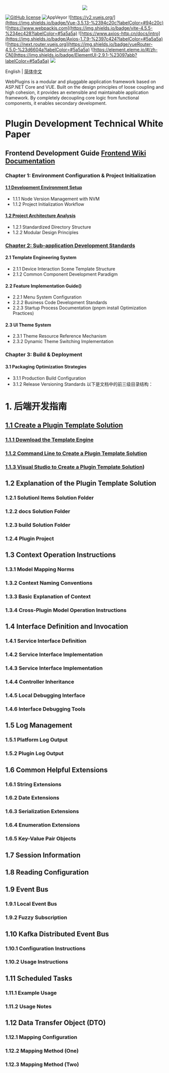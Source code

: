 <p align="center" dir="auto">
  <a href="https://opensource.ganweicloud.com" rel="nofollow">
    <img style="max-width:100%;" src="https://github.com/ganweisoft/WebPlugins/blob/main/src/logo.jpg">
  </a>
</p>

[![GitHub license](https://camo.githubusercontent.com/5eaf3ed8a7e8ccb15c21d967b8635ac79e8b1865da3a5ccf78d2572a3e10738a/68747470733a2f2f696d672e736869656c64732e696f2f6769746875622f6c6963656e73652f646f746e65742f6173706e6574636f72653f636f6c6f723d253233306230267374796c653d666c61742d737175617265)](https://github.com/ganweisoft/WebPlugins/blob/main/LICENSE) ![AppVeyor](https://ci.appveyor.com/api/projects/status/v8gfh6pe2u2laqoa?svg=true) ![https://v2.vuejs.org/](https://img.shields.io/badge/Vue-3.5.13-%2394c20c?labelColor=#94c20c) ![https://www.webpackjs.com](https://img.shields.io/badge/vite-4.5.5-%234ec428?labelColor=#5a5a5a) ![https://www.axios-http.cn/docs/intro](https://img.shields.io/badge/Axios-1.7.9-%2397c424?labelColor=#5a5a5a) ![https://next.router.vuejs.org](https://img.shields.io/badge/vueRouter-4.5.0-%23d6604a?labelColor=#5a5a5a) ![https://element.eleme.io/#/zh-CN](https://img.shields.io/badge/ElementUI-2.9.1-%23097abb?labelColor=#5a5a5a) ![](https://img.shields.io/badge/join-discord-infomational)

English | [简体中文](README-CN.md)

WebPlugins is a modular and pluggable application framework based on ASP.NET Core and VUE. Built on the design principles of loose coupling and high cohesion, it provides an extensible and maintainable application framework. By completely decoupling core logic from functional components, it enables secondary development.

# Plugin Development Technical White Paper

## Frontend Development Guide [Frontend Wiki Documentation](https://github.com/ganweisoft/WebPlugins/wiki/front%E2%80%90end.README.zh%E2%80%90cn)

### Chapter 1: Environment Configuration & Project Initialization
#### [1.1 Development Environment Setup](https://github.com/ganweisoft/WebPlugins/wiki/front%E2%80%90end#1-install-using-nvm)
- 1.1.1 Node Version Management with NVM
- 1.1.2 Project Initialization Workflow

#### [1.2 Project Architecture Analysis](https://github.com/ganweisoft/WebPlugins/wiki/front%E2%80%90end#2-project-structure-description)
- 1.2.1 Standardized Directory Structure
- 1.2.2 Modular Design Principles

### [Chapter 2: Sub-application Development Standards](https://github.com/ganweisoft/WebPlugins/wiki/front%E2%80%90end.README#3-sub-application-development)
#### 2.1 Template Engineering System
- 2.1.1 Device Interaction Scene Template Structure
- 2.1.2 Common Component Development Paradigm

#### 2.2 Feature Implementation Guide()
- 2.2.1 Menu System Configuration
- 2.2.2 Business Code Development Standards
- 2.2.3 Startup Process Documentation (pnpm install Optimization Practices)

#### 2.3 UI Theme System
- 2.3.1 Theme Resource Reference Mechanism
- 2.3.2 Dynamic Theme Switching Implementation

### Chapter 3: Build & Deployment
#### 3.1 Packaging Optimization Strategies
- 3.1.1 Production Build Configuration
- 3.1.2 Release Versioning Standards
以下是文档中的前三级目录结构：

# 1. 后端开发指南

## [1.1 Create a Plugin Template Solution](https://github.com/ganweisoft/WebPlugins/wiki/back%E2%80%90end#11-create-a-plugin-template-solution)
### [1.1.1 Download the Template Engine](https://github.com/ganweisoft/WebPlugins/wiki/back%E2%80%90end#111-download-the-template-engine)
### [1.1.2 Command Line to Create a Plugin Template Solution](https://github.com/ganweisoft/WebPlugins/wiki/back%E2%80%90end#112-command-line-to-create-a-plugin-template-solution)
### [1.1.3 Visual Studio to Create a Plugin Template Solution](https://github.com/ganweisoft/WebPlugins/wiki/back%E2%80%90end#133-basic-explanation-of-context))

## 1.2 Explanation of the Plugin Template Solution
### 1.2.1 SolutionI Items Solution Folder
### 1.2.2 docs Solution Folder
### 1.2.3 build Solution Folder
### 1.2.4 Plugin Project

## 1.3 Context Operation Instructions
### 1.3.1 Model Mapping Norms
### 1.3.2 Context Naming Conventions
### 1.3.3 Basic Explanation of Context
### 1.3.4 Cross-Plugin Model Operation Instructions

## 1.4 Interface Definition and Invocation
### 1.4.1 Service Interface Definition
### 1.4.2 Service Interface Implementation
### 1.4.3 Service Interface Implementation
### 1.4.4 Controller Inheritance
### 1.4.5 Local Debugging Interface
### 1.4.6 Interface Debugging Tools

## 1.5 Log Management
### 1.5.1 Platform Log Output
### 1.5.2 Plugin Log Output

## 1.6 Common Helpful Extensions
### 1.6.1 String Extensions
### 1.6.2 Date Extensions
### 1.6.3 Serialization Extensions
### 1.6.4 Enumeration Extensions
### 1.6.5 Key-Value Pair Objects

## 1.7 Session Information

## 1.8 Reading Configuration

## 1.9 Event Bus
### 1.9.1 Local Event Bus
### 1.9.2 Fuzzy Subscription

## 1.10 Kafka Distributed Event Bus
### 1.10.1 Configuration Instructions
### 1.10.2 Usage Instructions

## 1.11 Scheduled Tasks
### 1.11.1 Example Usage
### 1.11.2 Usage Notes

## 1.12 Data Transfer Object (DTO)
### 1.12.1 Mapping Configuration
### 1.12.2 Mapping Method (One)
### 1.12.3 Mapping Method (Two)
